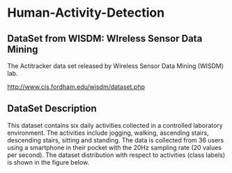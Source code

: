 # Human-Activity-Detection
 

## DataSet from WISDM: WIreless Sensor Data Mining
The Actitracker data set released by Wireless Sensor Data Mining (WISDM) lab. 

http://www.cis.fordham.edu/wisdm/dataset.php

## DataSet Description 

This dataset contains six daily activities collected in a controlled laboratory environment. 
The activities include jogging, walking, ascending stairs, descending stairs, sitting and standing. 
The data is collected from 36 users using a smartphone in their pocket with the 20Hz sampling rate (20 values per second). 
The dataset distribution with respect to activities (class labels) is shown in the figure below.
